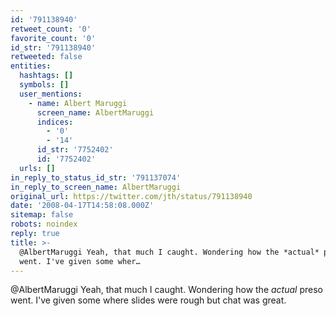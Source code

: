 ```yaml
---
id: '791138940'
retweet_count: '0'
favorite_count: '0'
id_str: '791138940'
retweeted: false
entities:
  hashtags: []
  symbols: []
  user_mentions:
    - name: Albert Maruggi
      screen_name: AlbertMaruggi
      indices:
        - '0'
        - '14'
      id_str: '7752402'
      id: '7752402'
  urls: []
in_reply_to_status_id_str: '791137074'
in_reply_to_screen_name: AlbertMaruggi
original_url: https://twitter.com/jth/status/791138940
date: '2008-04-17T14:58:08.000Z'
sitemap: false
robots: noindex
reply: true
title: >-
  @AlbertMaruggi Yeah, that much I caught. Wondering how the *actual* preso
  went. I've given some wher…
---
```


@AlbertMaruggi Yeah, that much I caught. Wondering how the *actual* preso went. I've given some where slides were rough but chat was great.